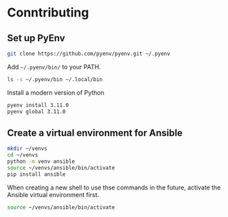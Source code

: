 # Conntributing

## Set up PyEnv

```sh
git clone https://github.com/pyenv/pyenv.git ~/.pyenv
```

Add `~/.pyenv/bin/` to your PATH.

```sh
ls -s ~/.pyenv/bin ~/.local/bin
```

Install a modern version of Python
```sh
pyenv install 3.11.0
pyenv global 3.11.0
```

## Create a virtual environment for Ansible

```sh
mkdir ~/venvs
cd ~/venvs
python -m venv ansible
source ~/venvs/ansible/bin/activate
pip install ansible
```

When creating a new shell to use thse commands in the future, activate the Ansible virtual environment first.

```sh
source ~/venvs/ansible/bin/activate
```